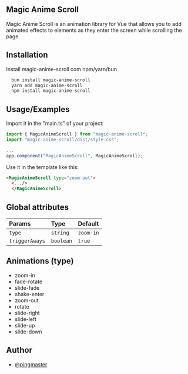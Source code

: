 ## Magic Anime Scroll

Magic Anime Scroll is an animation library for Vue that allows you to add animated effects to elements as they enter the screen while scrolling the page.

## Installation

Install magic-anime-scroll com npm/yarn/bun

```bash
  bun install magic-anime-scroll
  yarn add magic-anime-scroll
  npm install magic-anime-scroll
```

## Usage/Examples

Import it in the "main.ts" of your project:

```javascript
import { MagicAnimeScroll } from "magic-anime-scroll";
import "magic-anime-scroll/dist/style.css";

...
app.component("MagicAnimeScroll", MagicAnimeScroll);
```

Use it in the template like this:

```html
<MagicAnimeScroll type="zoom-out"> 
  <.../> 
  </MagicAnimeScroll>
```

## Global attributes

| Params         | Type      | Default   |
| :------------- | :-------- | :-------- |
| `type`         | `string`  | `zoom-in` |
| `triggerAways` | `boolean` | `true`    |

## Animations (type)

- zoom-in
- fade-rotate
- slide-fade
- shake-enter
- zoom-out
- rotate
- slide-right
- slide-left
- slide-up
- slide-down

## Author

- [@pingmaster](https://github.com/jonathanFranco)
